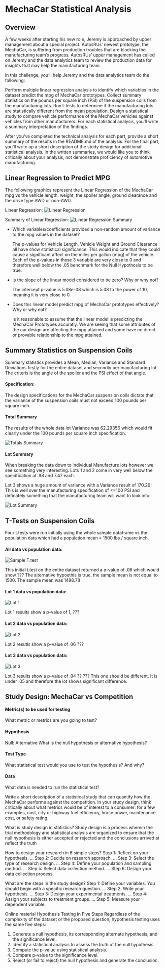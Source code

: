 # MechaCar Statistical Analysis

## Overview


A few weeks after starting his new role, Jeremy is approached by upper management about a special project. AutosRUs’ newest prototype, the MechaCar, is suffering from production troubles that are blocking the manufacturing team’s progress. AutosRUs’ upper management has called on Jeremy and the data analytics team to review the production data for insights that may help the manufacturing team.

In this challenge, you’ll help Jeremy and the data analytics team do the following:

Perform multiple linear regression analysis to identify which variables in the dataset predict the mpg of MechaCar prototypes.
Collect summary statistics on the pounds per square inch (PSI) of the suspension coils from the manufacturing lots.
Run t-tests to determine if the manufacturing lots are statistically different from the mean population.
Design a statistical study to compare vehicle performance of the MechaCar vehicles against vehicles from other manufacturers. For each statistical analysis, you’ll write a summary interpretation of the findings.

After you’ve completed the technical analysis for each part, provide a short summary of the results in the README.md of the analysis. For the final part, you’ll write up a short description of the study design for additional statistical analysis. In the written summaries, we would like you to think critically about your analysis, not demonstrate proficiency of automotive manufacturing.

## Linear Regression to Predict MPG
The following graphics represent the Linear Regression of the MechaCar mpg vs the vehicle length, weight, the spoiler angle, ground clearance and the drive type AWD or non-AWD.

Linear Regression:
![Linear Regression](https://github.com/SusanFair/MechaCar_Statistical_Analysis/blob/main/Resources/Part1_LinearRegression.PNG)

Summary of Linear Regression:
![Linear Regression Summary](https://github.com/SusanFair/MechaCar_Statistical_Analysis/blob/main/Resources/Part1_LinearRegressionSummary.PNG)

* Which variables/coefficients provided a non-random amount of variance to the mpg values in the dataset?

    The p-values for Vehicle Length, Vehicle Weight and Ground Clearance all have show statistical significance.  This would indicate that they could cause a significant affect on the miles per gallon (mpg) of the vehicle.  Each of the p-values in these 3 variable are very close to 0 and therefore well below the .05 benchmark for the Null Hypothosis to be true.

* Is the slope of the linear model considered to be zero? Why or why not?

    The intercept p-value is 5.08e-08 which is 5.08 to the power of 10, meaning it is very close to 0.  

* Does this linear model predict mpg of MechaCar prototypes effectively? Why or why not?

    Is it reasonable to assume that the linear model is predicting the MechaCar Prototypes accuratly.  We are seeing that some attributes of the car design are affecting the mpg attained and some have no direct or provable relationship to the mpg attained.


## Summary Statistics on Suspension Coils
Summary statistics provides a Mean, Median, Variance and Standard Deviations firstly for the entire dataset and secondly per manufacturing lot.  The criteris is the angle of the spoiler and the PSI effect of that angle.

#### Specification:
The design specifications for the MechaCar suspension coils dictate that the variance of the suspension coils must not exceed 100 pounds per square inch. 

#### Total Summary
The results of the whole data lot Variance was 62.29356 which would fit clearly under the 100 pounds per square inch specification.

![Totals Summary](https://github.com/SusanFair/MechaCar_Statistical_Analysis/blob/main/Resources/Part2_TotalSummary.PNG)

#### Lot Summary
When breaking the data down to individual Manufacture lots however we see something very interesting. Lots 1 and 2 come in very well below the specification at .98 and 7.47 each.   

Lot 3 shows a huge amount of variance with a Variance result of 170.29! This is well over the manufacturing specification of <=100 PSI and definately something that the manufacturing team will want to look into.  

![Lot Summary](https://github.com/SusanFair/MechaCar_Statistical_Analysis/blob/main/Resources/Part2_LotSummary.PNG)



## T-Tests on Suspension Coils
Four t.tests were run initially using the whole sample dataframe vs the population data which had a population mean = 1500 lbs / square inch.

#### All data vs population data: <br>

![Sample T.test](https://github.com/SusanFair/MechaCar_Statistical_Analysis/blob/main/Resources/Part3SummaryTtest.PNG)

This initial t.test on the entire dataset returned a p-value of .06 which would show ???
The alternative hypoethis is true, the sample mean is not equal to 1500.  The sample mean was 1498.78

#### Lot 1 data vs population data:<br>
![Lot 1](https://github.com/SusanFair/MechaCar_Statistical_Analysis/blob/main/Resources/Part3Lot1.PNG)

Lot 1 results show a p-value of 1, ???

#### Lot 2 data vs population data: <br>
![Lot 2](https://github.com/SusanFair/MechaCar_Statistical_Analysis/blob/main/Resources/Part3Lot2.PNG)

Lot 2 resutls show a p-value of .06 ???

#### Lot 3 data vs population data: <br>
![Lot 3](https://github.com/SusanFair/MechaCar_Statistical_Analysis/blob/main/Resources/Part3Lot3.PNG)

Lot 3 results show a p-value of .04 ??
??? This one should be different.  It is under .05 and therefore the lot shows significant difference.
<br>

## Study Design: MechaCar vs Competition



#### Metric(s) to be used for testing
What metric or metrics are you going to test?

#### Hypothesis
Null:
Alternative
What is the null hypothesis or alternative hypothesis?

#### Test Type
What statistical test would you use to test the hypothesis? And why?


#### Data 
What data is needed to run the statistical test?


Write a short description of a statistical study that can quantify how the MechaCar performs against the competition. In your study design, think critically about what metrics would be of interest to a consumer: for a few examples, cost, city or highway fuel efficiency, horse power, maintenance cost, or safety rating.




What is study design in statistics?
Study design is a process wherein the trial methodology and statistical analysis are organized to ensure that the null hypothesis is either accepted or rejected and the conclusions arrived at reflect the truth

How to design your research in 6 simple steps?
Step 1: Reflect on your hypothesis. ...
Step 2: Decide on research approach. ...
Step 3: Select the type of research design. ...
Step 4: Define your population and sampling method. ...
Step 5: Select data collection method. ...
Step 6: Design your data collection process.

What are the steps in the study design?
Step 1: Define your variables. You should begin with a specific research question. ...
Step 2: Write your hypothesis. ...
Step 3: Design your experimental treatments. ...
Step 4: Assign your subjects to treatment groups. ...
Step 5: Measure your dependent variable.

Online material
Hypothesis Testing in Five Steps
Regardless of the complexity of the dataset or the proposed question, hypothesis testing uses the same five steps:
1.	Generate a null hypothesis, its corresponding alternate hypothesis, and the significance level.
2.	Identify a statistical analysis to assess the truth of the null hypothesis.
3.	Compute the p-value using statistical analysis.
4.	Compare p-value to the significance level.
5.	Reject (or fail to reject) the null hypothesis and generate the conclusion.
